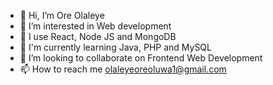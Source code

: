 - 👋 Hi, I’m Ore Olaleye
- 👀 I’m interested in Web development
- 🌱 I use React, Node JS and MongoDB
- 🌱 I'm currently learning Java, PHP and MySQL
- 💞️ I’m looking to collaborate on Frontend Web Development
- 📫 How to reach me olaleyeoreoluwa1@gmail.com

<!---
oreolaleye/oreolaleye is a ✨ special ✨ repository because its `README.md` (this file) appears on your GitHub profile.
You can click the Preview link to take a look at your changes.
--->
